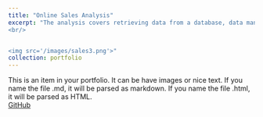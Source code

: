 ```yaml
---
title: "Online Sales Analysis"
excerpt: "The analysis covers retrieving data from a database, data manipulation, visualizations and answering the business questions.
<br/>


<img src='/images/sales3.png'>"
collection: portfolio
---
```


This is an item in your portfolio. It can be have images or nice text. If you name the file .md, it will be parsed as markdown. If you name the file .html, it will be parsed as HTML. 
<br/>
[GitHub](https://github.com)

